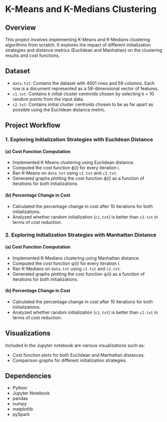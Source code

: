 # K-Means and K-Medians Clustering

## Overview
This project involves implementing K-Means and K-Medians clustering algorithms from scratch. It explores the impact of different initialization strategies and distance metrics (Euclidean and Manhattan) on the clustering results and cost functions.

## Dataset
- `data.txt`: Contains the dataset with 4601 rows and 58 columns. Each row is a document represented as a 58-dimensional vector of features.
- `c1.txt`: Contains k initial cluster centroids chosen by selecting k = 10 random points from the input data.
- `c2.txt`: Contains initial cluster centroids chosen to be as far apart as possible using the Euclidean distance metric.

## Project Workflow
### 1. Exploring Initialization Strategies with Euclidean Distance
#### (a) Cost Function Computation
- Implemented K-Means clustering using Euclidean distance.
- Computed the cost function ϕ(i) for every iteration i.
- Ran K-Means on `data.txt` using `c1.txt` and `c2.txt`.
- Generated graphs plotting the cost function ϕ(i) as a function of iterations for both initializations.

#### (b) Percentage Change in Cost
- Calculated the percentage change in cost after 10 iterations for both initializations.
- Analyzed whether random initialization (`c1.txt`) is better than `c2.txt` in terms of cost reduction.

### 2. Exploring Initialization Strategies with Manhattan Distance
#### (a) Cost Function Computation
- Implemented K-Medians clustering using Manhattan distance.
- Computed the cost function ψ(i) for every iteration i.
- Ran K-Medians on `data.txt` using `c1.txt` and `c2.txt`.
- Generated graphs plotting the cost function ψ(i) as a function of iterations for both initializations.

#### (b) Percentage Change in Cost
- Calculated the percentage change in cost after 10 iterations for both initializations.
- Analyzed whether random initialization (`c1.txt`) is better than `c2.txt` in terms of cost reduction.

## Visualizations
Included in the Jupyter notebook are various visualizations such as:
- Cost function plots for both Euclidean and Manhattan distances.
- Comparison graphs for different initialization strategies.

## Dependencies
- Python
- Jupyter Notebook
- pandas
- numpy
- matplotlib
- pySpark

